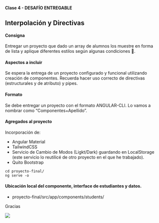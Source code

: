 
#### Clase 4 - DESAFÍO ENTREGABLE
## Interpolación y Directivas
#### Consigna

Entregar un proyecto que dado un array de alumnos los muestre en forma de lista y aplique diferentes estilos según algunas condiciones 🙌.

 #### Aspectos a incluir
Se espera la entrega de un proyecto configurado y funcional utilizando creación de componentes.
Recuerda hacer uso correcto de directivas (estructurales y de atributo) y pipes.

#### Formato
Se debe entregar un proyecto con el formato ANGULAR-CLI. Lo vamos a nombrar como  “Componentes+Apellido”.

#### Agregados al proyecto
Incorporación de:
- Angular Material
- TailwindCSS 
- Servicio de Cambio de Modos (Ligkt/Dark) guardando en LocalStorage (este servicio lo reutilicé de otro proyecto en el que he trabajado).
- Quito Bootstrap

```
cd proyecto-final/
ng serve -o
```

#### Ubicación local del componente, interface de estudiantes y datos.
- proyecto-final/src/app/components/students/

Gracias

![](https://github.com/martin-daguerre-pyxis/Curso-Angular_Martin-Daguerre/blob/actividad-practica/2da-actividad/proyecto-final/Captura%20de%20pantalla.png?raw=true)